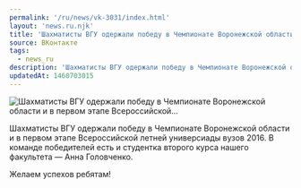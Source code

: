 ```yaml
---
permalink: '/ru/news/vk-3031/index.html'
layout: 'news.ru.njk'
title: 'Шахматисты ВГУ одержали победу в Чемпионате Воронежской области и в первом этапе Всероссийской'
source: ВКонтакте
tags:
  - news_ru
description: 'Шахматисты ВГУ одержали победу в Чемпионате Воронежской области и в первом этапе Всероссийской…'
updatedAt: 1460703015
---
```

![Шахматисты ВГУ одержали победу в Чемпионате Воронежской области и в первом этапе Всероссийской…](https://sun9-58.userapi.com/impf/c636529/v636529855/dd8/VYX-C6qKnVo.jpg?size=800x533&quality=96&proxy=1&sign=db7508d3cd1c9675a141a6a3a85a26e9&c_uniq_tag=QKAOQLF8OwjTj64VznA5Wn02HrWj8HYJOOx5avwVw7s&type=album)

Шахматисты ВГУ одержали победу в Чемпионате Воронежской области и в первом этапе Всероссийской летней универсиады вузов 2016. В команде победителей есть и студентка второго курса нашего факультета — Анна Головченко.

Желаем успехов ребятам!

